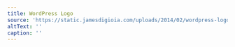 ```yaml
---
title: WordPress Logo
source: 'https://static.jamesdigioia.com/uploads/2014/02/wordpress-logo.png'
altText: ''
caption: ''
---
```



